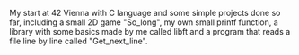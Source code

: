 My start at 42 Vienna with C language and some simple projects done so far, including a small 2D game "So_long", my own small printf function, a library with some basics made by me called libft and a program that reads a file line by line called "Get_next_line".
